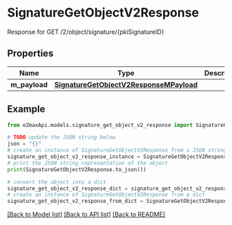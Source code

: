 # SignatureGetObjectV2Response

Response for GET /2/object/signature/{pkiSignatureID}

## Properties

Name | Type | Description | Notes
------------ | ------------- | ------------- | -------------
**m_payload** | [**SignatureGetObjectV2ResponseMPayload**](SignatureGetObjectV2ResponseMPayload.md) |  | 

## Example

```python
from eZmaxApi.models.signature_get_object_v2_response import SignatureGetObjectV2Response

# TODO update the JSON string below
json = "{}"
# create an instance of SignatureGetObjectV2Response from a JSON string
signature_get_object_v2_response_instance = SignatureGetObjectV2Response.from_json(json)
# print the JSON string representation of the object
print(SignatureGetObjectV2Response.to_json())

# convert the object into a dict
signature_get_object_v2_response_dict = signature_get_object_v2_response_instance.to_dict()
# create an instance of SignatureGetObjectV2Response from a dict
signature_get_object_v2_response_from_dict = SignatureGetObjectV2Response.from_dict(signature_get_object_v2_response_dict)
```
[[Back to Model list]](../README.md#documentation-for-models) [[Back to API list]](../README.md#documentation-for-api-endpoints) [[Back to README]](../README.md)


